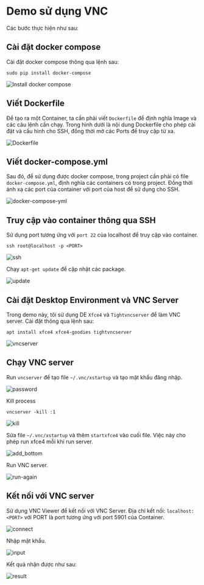 # Demo sử dụng VNC
Các bước thực hiện như sau:

## Cài đặt docker compose
Cài đặt docker compose thông qua lệnh sau:

`sudo pip install docker-compose`

![Install docker compose](figures/install_docker_compose.png)

## Viết Dockerfile

Để tạo ra một Container, ta cần phải viết `Dockerfile` để định nghĩa Image và các câu lệnh cần chạy. Trong hình dưới là nội dung Dockerfile cho phép cài đặt và cấu hình cho SSH, đồng thời mở các Ports để truy cập từ xa.

![Dockerfile](figures/dockerfile.png)

## Viết docker-compose.yml

Sau đó, để sử dụng được docker compose, trong project cần phải có file `docker-compose.yml`, định nghĩa các containers có trong project. Đồng thời ánh xạ các port của container với port của host để sử dụng cho SSH.

![docker-compose-yml](figures/docker-compose.png)

## Truy cập vào container thông qua SSH

Sử dụng port tương ứng với `port 22` của localhost để truy cập vào container.

`ssh root@localhost -p <PORT>`

[^1]: Thay PORT bằNg port tương ứng với port 22 của localhost.

![ssh](figures/log-in-via-ssh.png)

Chạy `apt-get update` để cập nhật các package. 

![update](figures/apt-get-update.png)

## Cài đặt Desktop Environment và VNC Server

Trong demo này, tôi sử dụng DE `Xfce4` và `Tightvncserver` để làm VNC server. Cài đặt thông qua lệnh sau:

`apt install xfce4 xfce4-goodies tightvncserver`

![vncserver](figures/install-xfce4.png)

## Chạy VNC server

Run `vncserver` để tạo file `~/.vnc/xstartup` và tạo mật khẩu đăng nhập.

![password](figures/set-password.png)

Kill process

`vncserver -kill :1`

![kill](figures/kill_process.png)

Sửa file `~/.vnc/xstartup` và thêm  `startxfce4` vào cuối file. Việc này cho phép run xfce4 mỗi khi run server.

![add_bottom](figures/add_to_bottom.png)

Run VNC server.

![run-again](figures/run_vnc_again.png)

## Kết nối với VNC server
Sử dụng VNC Viewer để kết nối với VNC Server. Địa chỉ kết nối: `localhost:<PORT>` với PORT là port tương ứng với port 5901 của Container.

![connect](figures/connect.png)

Nhập mật khẩu.

![input](figures/input-password.png)

Kết quả nhận được như sau:

![result](figures/result.png)
